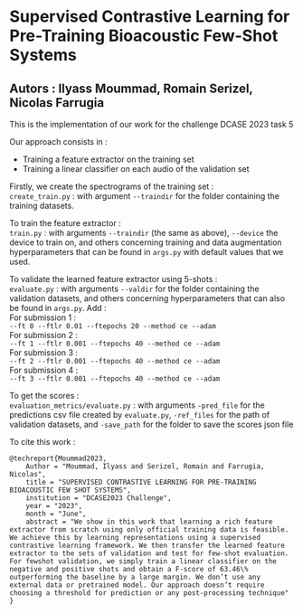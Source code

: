 # Supervised Contrastive Learning for Pre-Training Bioacoustic Few-Shot Systems
Autors : Ilyass Moummad, Romain Serizel, Nicolas Farrugia
---

This is the implementation of our work for the challenge DCASE 2023 task 5

Our approach consists in :
<ul>
<li>Training a feature extractor on the training set</li>
<li>Training a linear classifier on each audio of the validation set</li>
</ul>

Firstly, we create the spectrograms of the training set :\
```create_train.py``` : with argument ```--traindir``` for the folder containing the training datasets.

To train the feature extractor :\
```train.py``` : with arguments ```--traindir``` (the same as above), ```--device``` the device to train on, and others concerning training and data augmentation hyperparameters that can be found in ```args.py``` with default values that we used.

To validate the learned feature extractor using 5-shots :\
```evaluate.py``` : with arguments ```--valdir``` for the folder containing the validation datasets, and others concerning hyperparameters that can also be found in ```args.py```. Add :\
For submission 1 :\
```--ft 0 --ftlr 0.01 --ftepochs 20 --method ce --adam```\
For submission 2 :\
```--ft 1 --ftlr 0.001 --ftepochs 40 --method ce --adam```\
For submission 3 :\
```--ft 2 --ftlr 0.001 --ftepochs 40 --method ce --adam```\
For submission 4 :\
```--ft 3 --ftlr 0.001 --ftepochs 40 --method ce --adam```

To get the scores :\
```evaluation_metrics/evaluate.py``` : with arguments ```-pred_file``` for the predictions csv file created by ```evaluate.py```, ```-ref_files``` for the path of validation datasets, and ```-save_path``` for the folder to save the scores json file

To cite this work :
```
@techreport{Moummad2023,
    Author = "Moummad, Ilyass and Serizel, Romain and Farrugia, Nicolas",
    title = "SUPERVISED CONTRASTIVE LEARNING FOR PRE-TRAINING BIOACOUSTIC FEW SHOT SYSTEMS",
    institution = "DCASE2023 Challenge",
    year = "2023",
    month = "June",
    abstract = "We show in this work that learning a rich feature extractor from scratch using only official training data is feasible. We achieve this by learning representations using a supervised contrastive learning framework. We then transfer the learned feature extractor to the sets of validation and test for few-shot evaluation. For fewshot validation, we simply train a linear classifier on the negative and positive shots and obtain a F-score of 63.46\% outperforming the baseline by a large margin. We don’t use any external data or pretrained model. Our approach doesn’t require choosing a threshold for prediction or any post-processing technique"
}
```
